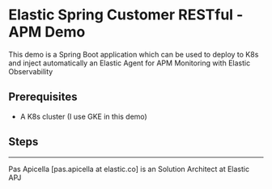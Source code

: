# Elastic Spring Customer RESTful - APM Demo

This demo is a Spring Boot application which can be used to deploy to K8s and inject automatically an Elastic Agent for APM Monitoring with Elastic Observability

## Prerequisites

* A K8s cluster (I use GKE in this demo)

## Steps



<hr />
Pas Apicella [pas.apicella at elastic.co] is an Solution Architect at Elastic APJ  